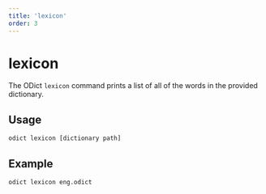 ```yaml
---
title: 'lexicon'
order: 3
---
```


# lexicon

The ODict `lexicon` command prints a list of all of the words in the provided dictionary.

## Usage

```bash
odict lexicon [dictionary path]
```

## Example

```bash
odict lexicon eng.odict
```